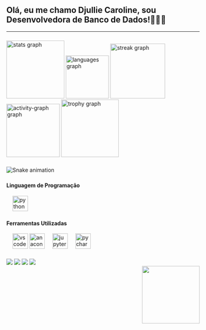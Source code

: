 # <h2 align="left">Olá, eu me chamo Djullie Caroline, sou Desenvolvedora de Banco de Dados!🧑🏻‍💻</h2>
---
###

<div align="left">
  <img src="https://github-readme-stats.vercel.app/api?username=Djulliecbr&hide_title=false&hide_rank=false&show_icons=true&include_all_commits=true&count_private=true&disable_animations=true&theme=gruvbox&locale=en&hide_border=false&order=1" height="151" alt="stats graph"  />
  <img src="https://github-readme-stats.vercel.app/api/top-langs?username=Djulliecbr&locale=en&hide_title=false&layout=compact&card_width=320&langs_count=5&theme=gruvbox&hide_border=true&order=2" height="112" alt="languages graph"  />
  <img src="https://streak-stats.demolab.com?user=Djulliecbr&locale=en&mode=daily&theme=gruvbox&hide_border=false&border_radius=5&order=3" height="143" alt="streak graph"  />
  <img src="https://github-readme-activity-graph.vercel.app/graph?username=Djulliecbr&radius=10&theme=gruvbox&area=true&order=5&hide_border=true&hide_title=false" height="139" alt="activity-graph graph"  />
  <img src="https://github-profile-trophy.vercel.app?username=Djulliecbr&theme=gruvbox&column=-1&row=1&margin-w=8&margin-h=8&no-bg=false&no-frame=true&order=4" height="150" alt="trophy graph"  />
</div>

###

<img src="https://raw.githubusercontent.com/Djulliecbr/Djulliecbr/output/snake.svg" alt="Snake animation" />

###

#### Linguagem de Programação
<div align="left">
  <img width="12" />
  <img src="https://cdn.jsdelivr.net/gh/devicons/devicon/icons/python/python-original.svg" height="40" alt="python logo"  />
</div>

#### Ferramentas Utilizadas
<div align="left">
    <img width="12" />
    <img src="https://cdn.jsdelivr.net/gh/devicons/devicon/icons/vscode/vscode-original.svg" height="40" alt="vscode logo"  />
    <img src="https://cdn.jsdelivr.net/gh/devicons/devicon/icons/anaconda/anaconda-original.svg" height="40" alt="anaconda logo"  />
    <img width="12" />
    <img src="https://cdn.jsdelivr.net/gh/devicons/devicon/icons/jupyter/jupyter-original.svg" height="40" alt="jupyter logo"  />
    <img width="12" />
    <img src="https://cdn.jsdelivr.net/gh/devicons/devicon/icons/pycharm/pycharm-original.svg" height="40" alt="pycharm logo"  />
</div>

###

<div> 
  <a href="https://wa.me/5583987227810" target="_blank"><img src="https://img.shields.io/badge/WhatsApp-25D366?style=for-the-badge&logo=whatsapp&logoColor=white" target="_blank"></a>
  <a href="https://discord.gg/D7MzaN4TMm" target="_blank"><img src="https://img.shields.io/badge/Discord-7289DA?style=for-the-badge&logo=discord&logoColor=white" target="_blank"></a> 
  <a href="mailto:djulliecbr@gmail.com"><img src="https://img.shields.io/badge/Gmail-D14836?style=for-the-badge&logo=gmail&logoColor=white" target="_blank"></a>
  <a href="https://www.linkedin.com/in/djullie-caroline/" target="_blank"><img src="https://img.shields.io/badge/-LinkedIn-%230077B5?style=for-the-badge&logo=linkedin&logoColor=white" target="_blank"></a>  
</div>

<img align="right" height="150" src="https://lh3.googleusercontent.com/pw/ABLVV86TvUuCwrIeic2ambVbi186rPLDMFuOb-hF7_3kazgLgFFRznZ6OPzvUJSzL7-1srJU4_19iFSstbmXcZDIGc54PlGKTNNpJv6lhDem_2d471abK3L-NQZK-ExVIR8Y3z2URnC6b1TSU0hzW9qqagCTXg=w618-h913-s-no-gm?authuser=0)https://lh3.googleusercontent.com/pw/ABLVV86TvUuCwrIeic2ambVbi186rPLDMFuOb-hF7_3kazgLgFFRznZ6OPzvUJSzL7-1srJU4_19iFSstbmXcZDIGc54PlGKTNNpJv6lhDem_2d471abK3L-NQZK-ExVIR8Y3z2URnC6b1TSU0hzW9qqagCTXg=w618-h913-s-no-gm?authuser=0"/>

###
